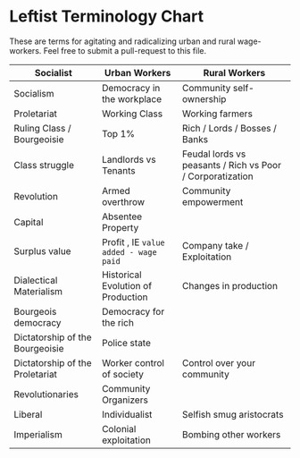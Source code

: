 # Leftist Terminology Chart

These are terms for agitating and radicalizing urban and rural wage-workers. Feel free to submit a pull-request to this file.

|Socialist|Urban Workers|Rural Workers|
|---|---|---|
|Socialism|Democracy in the workplace|Community self-ownership|
|Proletariat|Working Class|Working farmers|
|Ruling Class / Bourgeoisie|Top 1%|Rich / Lords / Bosses / Banks|
|Class struggle|Landlords vs Tenants|Feudal lords vs peasants / Rich vs Poor / Corporatization|
|Revolution|Armed overthrow|Community empowerment|
|Capital|Absentee Property||
|Surplus value|Profit , IE `value added - wage paid`|Company take / Exploitation|
|Dialectical Materialism|Historical Evolution of Production|Changes in production|
|Bourgeois democracy|Democracy for the rich||
|Dictatorship of the Bourgeoisie|Police state||
|Dictatorship of the Proletariat|Worker control of society|Control over your community|
|Revolutionaries|Community Organizers||
|Liberal|Individualist|Selfish smug aristocrats|
|Imperialism|Colonial exploitation|Bombing other workers|




